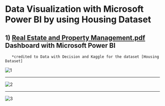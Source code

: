 # Data Visualization with Microsoft Power BI by using Housing Dataset

## 1) [Real Estate and Property Management.pdf](https://github.com/AkmalBedrulzaman/AkmalBedrulzaman-Portfolio/files/10373880/Real.Estate.and.Property.Management.pdf) Dashboard with Microsoft Power BI

       *credited to Data with Decision and Kaggle for the dataset [Housing Dataset]
       


![1](https://user-images.githubusercontent.com/120476824/211335115-4f4186bb-a822-4730-a99c-5775380c5384.png)

---

![2](https://user-images.githubusercontent.com/120476824/211335125-21474c05-c499-4aff-a51e-391f7214cd43.png)

---

![3](https://user-images.githubusercontent.com/120476824/211335136-ce80953e-88a5-4583-badf-c1d1fa96c61a.png)
